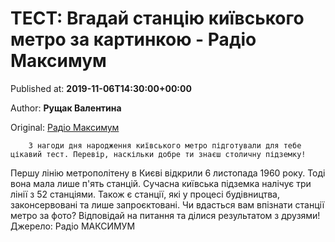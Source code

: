 
# ТЕСТ: Вгадай станцію київського метро за картинкою - Радіо Максимум

Published at: **2019-11-06T14:30:00+00:00**

Author: **Рущак Валентина**

Original: [Радіо Максимум](https://maximum.fm/test-vgadaj-stanciyu-kiyivskogo-metro-za-kartinkoyu_n169151)


        З нагоди дня народження київського метро підготували для тебе цікавий тест. Перевір, наскільки добре ти знаєш столичну підземку!
      
Першу лінію метрополітену в Києві відкрили 6 листопада 1960 року. Тоді вона мала лише п'ять станцій. Сучасна київська підземка налічує три лінії з 52 станціями. Також є станції, які у процесі будівництва, законсервовані та лише запроєктовані. Чи вдасться вам впізнати станції метро за фото?
Відповідай на питання та ділися результатом з друзями!
Джерело: Радіо МАКСИМУМ
